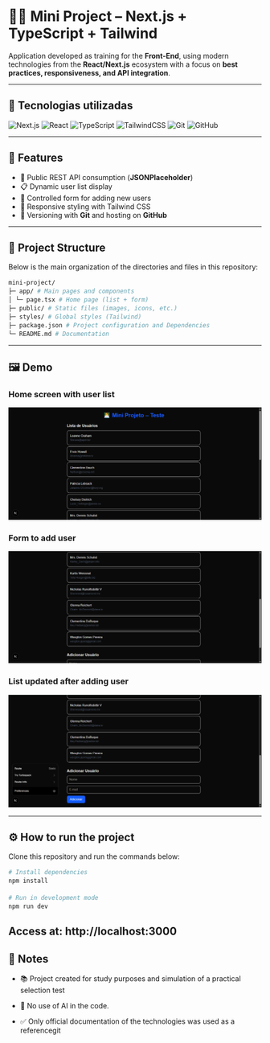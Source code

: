 # 👨‍💻 Mini Project – Next.js + TypeScript + Tailwind

Application developed as training for the **Front-End**, using modern technologies from the **React/Next.js** ecosystem with a focus on **best practices, responsiveness, and API integration**.

---

## 🚀 Tecnologias utilizadas
![Next.js](https://img.shields.io/badge/Next.js-000000?style=for-the-badge&logo=nextdotjs&logoColor=white)
![React](https://img.shields.io/badge/React-20232A?style=for-the-badge&logo=react&logoColor=61DAFB)
![TypeScript](https://img.shields.io/badge/TypeScript-3178C6?style=for-the-badge&logo=typescript&logoColor=white)
![TailwindCSS](https://img.shields.io/badge/TailwindCSS-38B2AC?style=for-the-badge&logo=tailwind-css&logoColor=white)
![Git](https://img.shields.io/badge/Git-F05032?style=for-the-badge&logo=git&logoColor=white)
![GitHub](https://img.shields.io/badge/GitHub-181717?style=for-the-badge&logo=github&logoColor=white)

---

## 🎯 Features
- 🔗 Public REST API consumption (**JSONPlaceholder**)
- 📋 Dynamic user list display
- 📝 Controlled form for adding new users
- 📱 Responsive styling with Tailwind CSS
- 💾 Versioning with **Git** and hosting on **GitHub**

---

## 📂 Project Structure

Below is the main organization of the directories and files in this repository:

```sh
mini-project/
├─ app/ # Main pages and components
│ └─ page.tsx # Home page (list + form)
├─ public/ # Static files (images, icons, etc.)
├─ styles/ # Global styles (Tailwind)
├─ package.json # Project configuration and Dependencies
└─ README.md # Documentation
```
---

## 🖼️ Demo

### Home screen with user list
<img src="./public/Capturar01.PNG" alt="Home screen printout" width="700"/>

### Form to add user
<img src="./public/Capturar02.PNG" alt="Form printout" width="700"/>

### List updated after adding user
<img src="./public/Capturar03.PNG" alt="Updated list printout" width="700"/>

---

## ⚙️ How to run the project
Clone this repository and run the commands below:

```sh
# Install dependencies
npm install

# Run in development mode
npm run dev
```
## Access at: http://localhost:3000

## 📌 Notes

- 📚 Project created for study purposes and simulation of a practical selection test

- 🤖 No use of AI in the code.

- ✅ Only official documentation of the technologies was used as a referencegit 